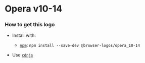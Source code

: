 # Opera v10-14

### How to get this logo

* Install with:
  * [`npm`](https://www.npmjs.com/): `npm install --save-dev @browser-logos/opera_10-14`

* Use [`cdnjs`](https://cdnjs.com/libraries/browser-logos)
